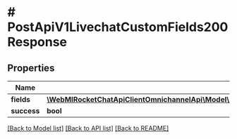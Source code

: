 # # PostApiV1LivechatCustomFields200Response

## Properties

Name | Type | Description | Notes
------------ | ------------- | ------------- | -------------
**fields** | [**\WebMIRocketChatApiClientOmnichannelApi\Model\PostApiV1LivechatCustomFields200ResponseFieldsInner[]**](PostApiV1LivechatCustomFields200ResponseFieldsInner.md) |  | [optional]
**success** | **bool** |  | [optional]

[[Back to Model list]](../../README.md#models) [[Back to API list]](../../README.md#endpoints) [[Back to README]](../../README.md)
